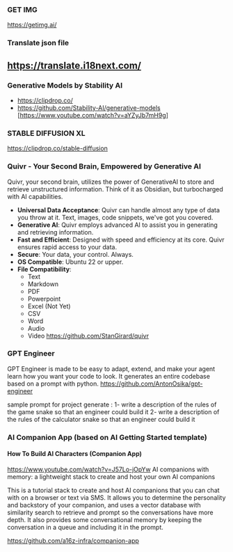 ### GET IMG
https://getimg.ai/

### Translate json file
https://translate.i18next.com/
- 
### Generative Models by Stability AI
- https://clipdrop.co/
- https://github.com/Stability-AI/generative-models
   [https://www.youtube.com/watch?v=aYZyJb7mH9g]
   
### STABLE DIFFUSION XL 
https://clipdrop.co/stable-diffusion

### Quivr - Your Second Brain, Empowered by Generative AI
Quivr, your second brain, utilizes the power of GenerativeAI to store and retrieve unstructured information. Think of it as Obsidian, but turbocharged with AI capabilities.
- **Universal Data Acceptance**: Quivr can handle almost any type of data you throw at it. Text, images, code snippets, we've got you covered.
- **Generative AI**: Quivr employs advanced AI to assist you in generating and retrieving information.
- **Fast and Efficient**: Designed with speed and efficiency at its core. Quivr ensures rapid access to your data.
- **Secure**: Your data, your control. Always.
- **OS Compatible**: Ubuntu 22 or upper.
- **File Compatibility**:
    - Text
    - Markdown
    - PDF
    - Powerpoint
    - Excel (Not Yet)
    - CSV
    - Word
    - Audio
    - Video
https://github.com/StanGirard/quivr

### GPT Engineer

GPT Engineer is made to be easy to adapt, extend, and make your agent learn how you want your code to look. It generates an entire codebase based on a prompt with python.
https://github.com/AntonOsika/gpt-engineer

sample prompt  for project generate :
1- write a description of the rules of the game snake so that an engineer could build it
2- write a description of the rules of the calculator snake so that an engineer could build it


### AI Companion App (based on AI Getting Started template)

#### How To Build AI Characters (Companion App)
https://www.youtube.com/watch?v=J57Lo-jOpYw
AI companions with memory: a lightweight stack to create and host your own AI companions

This is a tutorial stack to create and host AI companions that you can chat with on a browser or text via SMS. It allows you to determine the personality and backstory of your companion, and uses a vector database with similarity search to retrieve and prompt so the conversations have more depth. It also provides some conversational memory by keeping the conversation in a queue and including it in the prompt.

https://github.com/a16z-infra/companion-app